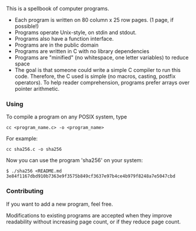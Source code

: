 This is a spellbook of computer programs.

- Each program is written on 80 column x 25 row pages. (1 page, if possible!)
- Programs operate Unix-style, on stdin and stdout. 
- Programs also have a function interface.
- Programs are in the public domain
- Programs are written in C with no library dependencies
- Programs are "minified" (no whitespace, one letter variables) to reduce space
- The goal is that someone could write a simple C compiler to run this code.
  Therefore, the C used is simple (no macros, casting, postfix operators).
  To help reader comprehension, programs prefer arrays over pointer arithmetic.

### Using

To compile a program on any POSIX system, type

    cc <program_name.c> -o <program_name>

For example:

    cc sha256.c -o sha256

Now you can use the program 'sha256' on your system:

    $ ./sha256 <README.md
    3e84f1167dbd910b7363e9f3575b849cf3637e97b4ce4b979f8248a7e5047cbd

### Contributing

If you want to add a new program, feel free.

Modifications to existing programs are accepted when they improve readability
without increasing page count, or if they reduce page count.

